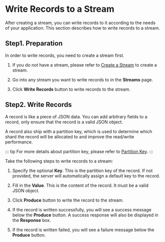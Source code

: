 # Write Records to a Stream

After creating a stream, you can write records to it according to the needs of your application.
This section describes how to write records to a stream.

## Step1. Preparation

In order to write records, you need to create a stream first.

1. If you do not have a stream, please refer to [Create a Stream](./create-a-stream.md) to create a stream.

2. Go into any stream you want to write records to in the **Streams** page.

3. Click **Write Records** button to write records to the stream.

## Step2. Write Records

A record is like a piece of JSON data. You can add arbitrary fields to a record, only ensure that the record is a valid JSON object.

A record also ship with a partition key, which is used to determine which shard the record will be allocated to and improve the read/write performance.

::: tip
For more details about partition key, please refer to [Partition Key](https://hstream.io/docs/en/latest/guides/write.html#write-records-with-partition-keys).
:::

Take the following steps to write records to a stream:

1. Specify the optional **Key**. This is the partition key of the record. If not provided, the server will automatically assign a default key to the record.

2. Fill in the **Value**. This is the content of the record. It must be a valid JSON object.

3. Click **Produce** button to write the record to the stream.

4. If the record is written successfully, you will see a success message below the **Produce** button. A success response will also be displayed in the **Response** box.

5. If the record is written failed, you will see a failure message below the **Produce** button.
